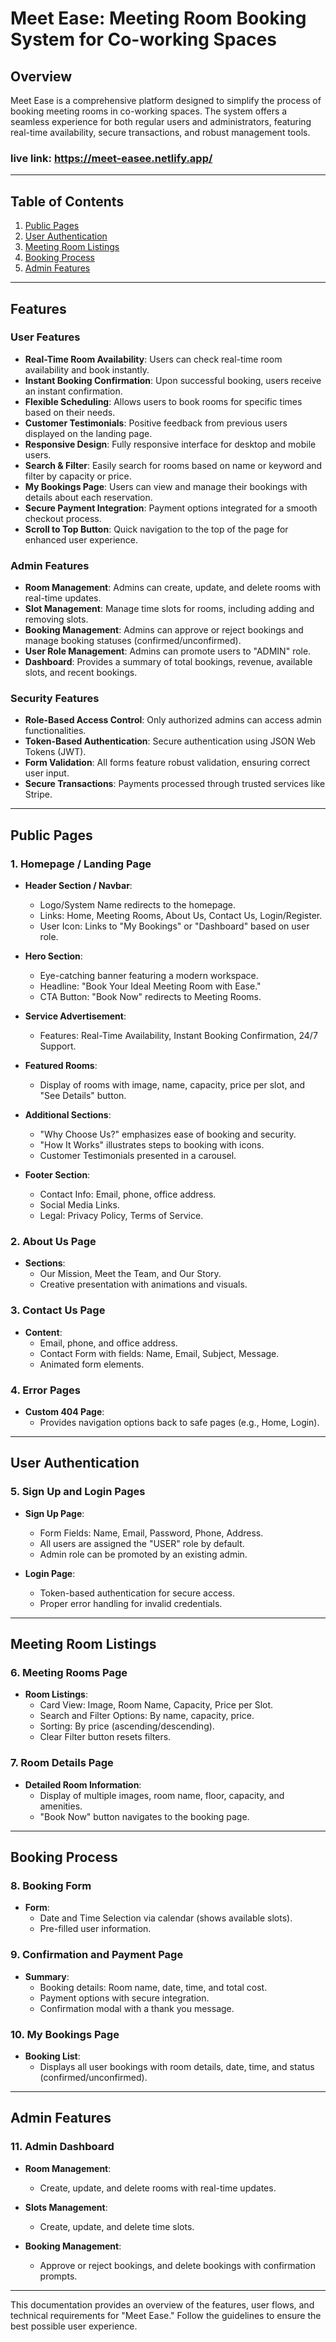 # Meet Ease: Meeting Room Booking System for Co-working Spaces

## Overview

Meet Ease is a comprehensive platform designed to simplify the process of booking meeting rooms in co-working spaces. The system offers a seamless experience for both regular users and administrators, featuring real-time availability, secure transactions, and robust management tools.

### live link: https://meet-easee.netlify.app/

---

## Table of Contents

1. [Public Pages](#public-pages)
2. [User Authentication](#user-authentication)
3. [Meeting Room Listings](#meeting-room-listings)
4. [Booking Process](#booking-process)
5. [Admin Features](#admin-features)

---

## Features

### **User Features**

- **Real-Time Room Availability**: Users can check real-time room availability and book instantly.
- **Instant Booking Confirmation**: Upon successful booking, users receive an instant confirmation.
- **Flexible Scheduling**: Allows users to book rooms for specific times based on their needs.
- **Customer Testimonials**: Positive feedback from previous users displayed on the landing page.
- **Responsive Design**: Fully responsive interface for desktop and mobile users.
- **Search & Filter**: Easily search for rooms based on name or keyword and filter by capacity or price.
- **My Bookings Page**: Users can view and manage their bookings with details about each reservation.
- **Secure Payment Integration**: Payment options integrated for a smooth checkout process.
- **Scroll to Top Button**: Quick navigation to the top of the page for enhanced user experience.

### **Admin Features**

- **Room Management**: Admins can create, update, and delete rooms with real-time updates.
- **Slot Management**: Manage time slots for rooms, including adding and removing slots.
- **Booking Management**: Admins can approve or reject bookings and manage booking statuses (confirmed/unconfirmed).
- **User Role Management**: Admins can promote users to "ADMIN" role.
- **Dashboard**: Provides a summary of total bookings, revenue, available slots, and recent bookings.

### **Security Features**

- **Role-Based Access Control**: Only authorized admins can access admin functionalities.
- **Token-Based Authentication**: Secure authentication using JSON Web Tokens (JWT).
- **Form Validation**: All forms feature robust validation, ensuring correct user input.
- **Secure Transactions**: Payments processed through trusted services like Stripe.

---

## Public Pages

### 1. Homepage / Landing Page

- **Header Section / Navbar**:

  - Logo/System Name redirects to the homepage.
  - Links: Home, Meeting Rooms, About Us, Contact Us, Login/Register.
  - User Icon: Links to "My Bookings" or "Dashboard" based on user role.

- **Hero Section**:

  - Eye-catching banner featuring a modern workspace.
  - Headline: "Book Your Ideal Meeting Room with Ease."
  - CTA Button: "Book Now" redirects to Meeting Rooms.

- **Service Advertisement**:

  - Features: Real-Time Availability, Instant Booking Confirmation, 24/7 Support.

- **Featured Rooms**:

  - Display of rooms with image, name, capacity, price per slot, and "See Details" button.

- **Additional Sections**:

  - "Why Choose Us?" emphasizes ease of booking and security.
  - "How It Works" illustrates steps to booking with icons.
  - Customer Testimonials presented in a carousel.

- **Footer Section**:
  - Contact Info: Email, phone, office address.
  - Social Media Links.
  - Legal: Privacy Policy, Terms of Service.

### 2. About Us Page

- **Sections**:
  - Our Mission, Meet the Team, and Our Story.
  - Creative presentation with animations and visuals.

### 3. Contact Us Page

- **Content**:
  - Email, phone, and office address.
  - Contact Form with fields: Name, Email, Subject, Message.
  - Animated form elements.

### 4. Error Pages

- **Custom 404 Page**:
  - Provides navigation options back to safe pages (e.g., Home, Login).

---

## User Authentication

### 5. Sign Up and Login Pages

- **Sign Up Page**:

  - Form Fields: Name, Email, Password, Phone, Address.
  - All users are assigned the "USER" role by default.
  - Admin role can be promoted by an existing admin.

- **Login Page**:
  - Token-based authentication for secure access.
  - Proper error handling for invalid credentials.

---

## Meeting Room Listings

### 6. Meeting Rooms Page

- **Room Listings**:
  - Card View: Image, Room Name, Capacity, Price per Slot.
  - Search and Filter Options: By name, capacity, price.
  - Sorting: By price (ascending/descending).
  - Clear Filter button resets filters.

### 7. Room Details Page

- **Detailed Room Information**:
  - Display of multiple images, room name, floor, capacity, and amenities.
  - "Book Now" button navigates to the booking page.

---

## Booking Process

### 8. Booking Form

- **Form**:
  - Date and Time Selection via calendar (shows available slots).
  - Pre-filled user information.

### 9. Confirmation and Payment Page

- **Summary**:
  - Booking details: Room name, date, time, and total cost.
  - Payment options with secure integration.
  - Confirmation modal with a thank you message.

### 10. My Bookings Page

- **Booking List**:
  - Displays all user bookings with room details, date, time, and status (confirmed/unconfirmed).

---

## Admin Features

### 11. Admin Dashboard

- **Room Management**:

  - Create, update, and delete rooms with real-time updates.

- **Slots Management**:

  - Create, update, and delete time slots.

- **Booking Management**:
  - Approve or reject bookings, and delete bookings with confirmation prompts.

---

This documentation provides an overview of the features, user flows, and technical requirements for "Meet Ease." Follow the guidelines to ensure the best possible user experience.

